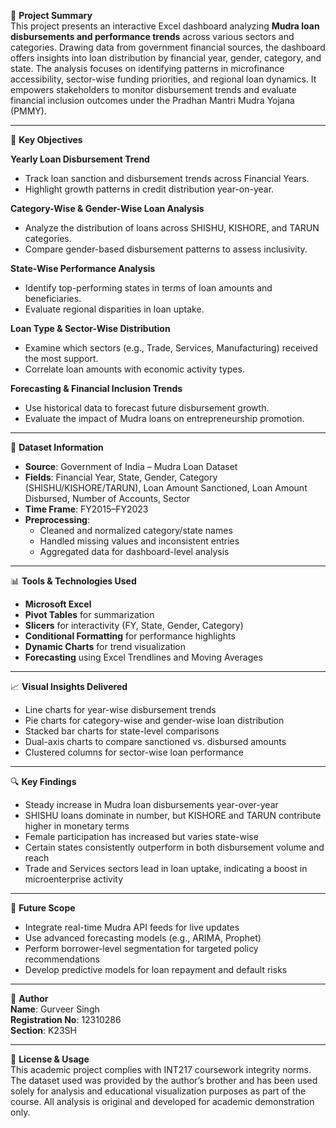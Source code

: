 📘 **Project Summary**  
This project presents an interactive Excel dashboard analyzing **Mudra loan disbursements and performance trends** across various sectors and categories. Drawing data from government financial sources, the dashboard offers insights into loan distribution by financial year, gender, category, and state. The analysis focuses on identifying patterns in microfinance accessibility, sector-wise funding priorities, and regional loan dynamics. It empowers stakeholders to monitor disbursement trends and evaluate financial inclusion outcomes under the Pradhan Mantri Mudra Yojana (PMMY).

---

🎯 **Key Objectives**

**Yearly Loan Disbursement Trend**  
- Track loan sanction and disbursement trends across Financial Years.  
- Highlight growth patterns in credit distribution year-on-year.

**Category-Wise & Gender-Wise Loan Analysis**  
- Analyze the distribution of loans across SHISHU, KISHORE, and TARUN categories.  
- Compare gender-based disbursement patterns to assess inclusivity.

**State-Wise Performance Analysis**  
- Identify top-performing states in terms of loan amounts and beneficiaries.  
- Evaluate regional disparities in loan uptake.

**Loan Type & Sector-Wise Distribution**  
- Examine which sectors (e.g., Trade, Services, Manufacturing) received the most support.  
- Correlate loan amounts with economic activity types.

**Forecasting & Financial Inclusion Trends**  
- Use historical data to forecast future disbursement growth.  
- Evaluate the impact of Mudra loans on entrepreneurship promotion.

---

🧠 **Dataset Information**

- **Source**: Government of India – Mudra Loan Dataset  
- **Fields**: Financial Year, State, Gender, Category (SHISHU/KISHORE/TARUN), Loan Amount Sanctioned, Loan Amount Disbursed, Number of Accounts, Sector  
- **Time Frame**: FY2015–FY2023  
- **Preprocessing**:
  - Cleaned and normalized category/state names  
  - Handled missing values and inconsistent entries  
  - Aggregated data for dashboard-level analysis  

---

📊 **Tools & Technologies Used**

- **Microsoft Excel**  
- **Pivot Tables** for summarization  
- **Slicers** for interactivity (FY, State, Gender, Category)  
- **Conditional Formatting** for performance highlights  
- **Dynamic Charts** for trend visualization  
- **Forecasting** using Excel Trendlines and Moving Averages  

---

📈 **Visual Insights Delivered**

- Line charts for year-wise disbursement trends  
- Pie charts for category-wise and gender-wise loan distribution  
- Stacked bar charts for state-level comparisons  
- Dual-axis charts to compare sanctioned vs. disbursed amounts  
- Clustered columns for sector-wise loan performance  

---

🔍 **Key Findings**

- Steady increase in Mudra loan disbursements year-over-year  
- SHISHU loans dominate in number, but KISHORE and TARUN contribute higher in monetary terms  
- Female participation has increased but varies state-wise  
- Certain states consistently outperform in both disbursement volume and reach  
- Trade and Services sectors lead in loan uptake, indicating a boost in microenterprise activity  

---

🧭 **Future Scope**

- Integrate real-time Mudra API feeds for live updates  
- Use advanced forecasting models (e.g., ARIMA, Prophet)  
- Perform borrower-level segmentation for targeted policy recommendations  
- Develop predictive models for loan repayment and default risks  

---

👤 **Author**  
**Name**: Gurveer Singh    
**Registration No**: 12310286     
**Section**: K23SH  


---

📎 **License & Usage**  
This academic project complies with INT217 coursework integrity norms. The dataset used was provided by the author’s brother and has been used solely for analysis and educational visualization purposes as part of the course. All analysis is original and developed for academic demonstration only.

